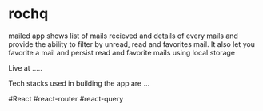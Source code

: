 # rochq
mailed app  shows list of mails recieved and details of every mails and provide the ability to filter by unread, read and favorites mail.
It also let you favorite a mail and persist read and favorite mails using local storage

Live at .....

Tech stacks used in building the app are ...

#React
#react-router
#react-query
